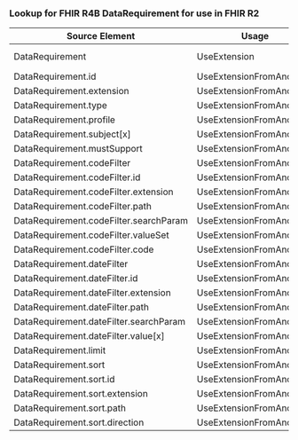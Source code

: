 ### Lookup for FHIR R4B DataRequirement for use in FHIR R2

| Source Element | Usage | Target |
| -------------- | ----- | ------ |
| DataRequirement | UseExtension | http://hl7.org/fhir/4.3/StructureDefinition/extension-DataRequirement |
| DataRequirement.id | UseExtensionFromAncestor | - |
| DataRequirement.extension | UseExtensionFromAncestor | - |
| DataRequirement.type | UseExtensionFromAncestor | - |
| DataRequirement.profile | UseExtensionFromAncestor | - |
| DataRequirement.subject[x] | UseExtensionFromAncestor | - |
| DataRequirement.mustSupport | UseExtensionFromAncestor | - |
| DataRequirement.codeFilter | UseExtensionFromAncestor | - |
| DataRequirement.codeFilter.id | UseExtensionFromAncestor | - |
| DataRequirement.codeFilter.extension | UseExtensionFromAncestor | - |
| DataRequirement.codeFilter.path | UseExtensionFromAncestor | - |
| DataRequirement.codeFilter.searchParam | UseExtensionFromAncestor | - |
| DataRequirement.codeFilter.valueSet | UseExtensionFromAncestor | - |
| DataRequirement.codeFilter.code | UseExtensionFromAncestor | - |
| DataRequirement.dateFilter | UseExtensionFromAncestor | - |
| DataRequirement.dateFilter.id | UseExtensionFromAncestor | - |
| DataRequirement.dateFilter.extension | UseExtensionFromAncestor | - |
| DataRequirement.dateFilter.path | UseExtensionFromAncestor | - |
| DataRequirement.dateFilter.searchParam | UseExtensionFromAncestor | - |
| DataRequirement.dateFilter.value[x] | UseExtensionFromAncestor | - |
| DataRequirement.limit | UseExtensionFromAncestor | - |
| DataRequirement.sort | UseExtensionFromAncestor | - |
| DataRequirement.sort.id | UseExtensionFromAncestor | - |
| DataRequirement.sort.extension | UseExtensionFromAncestor | - |
| DataRequirement.sort.path | UseExtensionFromAncestor | - |
| DataRequirement.sort.direction | UseExtensionFromAncestor | - |
